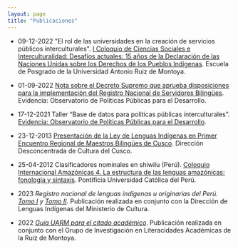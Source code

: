 ```yaml
---
layout: page
title: "Publicaciones"
---
```


* 09-12-2022    "El rol de las universidades en la creación de servicios públicos interculturales". [I Coloquio de Ciencias Sociales e Interculturalidad: Desafíos actuales: 15 años de la Declaración de las Naciones Unidas sobre los Derechos de los Pueblos Indígenas](https://www.facebook.com/Posgrado.UARM/photos/a.820694941309202/6051841288194515). Escuela de Posgrado de la Universidad Antonio Ruiz de Montoya. 
* 01-09-2022    [Nota sobre el Decreto Supremo que aprueba disposiciones para la implementación del Registro Nacional de Servidores Bilingües](https://evidencia-pe.com/blog/2022/09/nota-ds/). Evidencia: Observatorio de Políticas Públicas para el Desarrollo.

* 17-12-2021    Taller “Base de datos para políticas públicas interculturales”. [Evidencia: Observatorio de Políticas Públicas para el Desarrollo](https://evidencia-pe.com).
* 23-12-2013    [Presentación de la Ley de Lenguas Indígenas en Primer Encuentro Regional de Maestros Bilingües de Cusco](https://andina.pe/agencia/noticia-presentan-ley-lenguas-indigenas-encuentro-maestros-biling%C3%BCes-cusco-487846.aspx). Dirección Desconcentrada de Cultura del Cusco.
* 25-04-2012    Clasificadores nominales en shiwilu (Perú). [Coloquio Internacional Amazónicas 4. La estructura de las lenguas amazónicas: fonología y sintaxis](/Amazonicas4_Harold_Farfan_Reto.pdf). Pontificia Universidad Católica del Perú.

* 2023 *Registro nacional de lenguas indígenas u originarias del Perú. [Tomo I](https://cutt.ly/zwENjpqT) y [Tomo II](https://cutt.ly/QwBRMFnm)*. Publicación realizada en conjunto con la Dirección de Lenguas Indígenas del Ministerio de Cultura. 
* 2022 *[Guía UARM para el citado académico](https://cutt.ly/g9s08iH)*. Publicación realizada en conjunto con el Grupo de Investigación en Literacidades Académicas de la Ruiz de Montoya.
  






